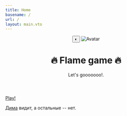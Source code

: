 ```yaml
---
title: Home
basename: /
url: /
layout: main.vto
---
```

<header class="header">
    <script>
        let theme = localStorage.getItem("theme") || (window.matchMedia("(prefers-color-scheme: dark)").matches
        ? "dark"
        : "light");
        document.documentElement.dataset.theme = theme;
        function changeTheme() {
            theme = theme === "dark" ? "light" : "dark";
            localStorage.setItem("theme", theme);
            document.documentElement.dataset.theme = theme;
        }
    </script> 
    <button class="button header-theme" onclick="changeTheme()">
        <span class="icon">◐</span>
    </button>
    <img class="header-avatar" src="/avatar.jpg" alt="Avatar" transform-images="webp avif 200@2">
    <h1 class="header-title">🔥 Flame game 🔥</h1>
    <p>Let's gooooooo!.</p>
</header>
<a href="/game" class="button" style="--bg-color:#fff; --text-color:black">
    Play!
</a>
<footer>
<p><a href="https://t.me/qitteenn">Дима</a> видит, а остальные -- нет.</p>
</footer>
